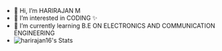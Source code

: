 - 👋 Hi, I’m HARIRAJAN M
- 👀 I’m interested in CODING ✨ 
- 🌱 I’m currently learning B.E ON ELECTRONICS AND COMMUNICATION ENGINEERING
- ![harirajan16's Stats](https://github-readme-stats.vercel.app/api?username=harirajan16&theme=dracula&show_icons=true&hide_border=true&count_private=true)

<!---
HARIRAJAN16/HARIRAJAN16 is a ✨ special ✨ repository because its `README.md` (this file) appears on your GitHub profile.
You can click the Preview link to take a look at your changes.
--->
